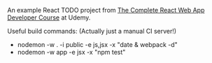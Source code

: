 An example React TODO project from [The Complete React Web App Developer Course](https://www.udemy.com/the-complete-react-web-app-developer-course/) at Udemy.

Useful build commands: (Actually just a manual CI server!)
- nodemon -w . -i public -e js,jsx -x "date & webpack -d"
- nodemon -w app -e jsx -x "npm test"
